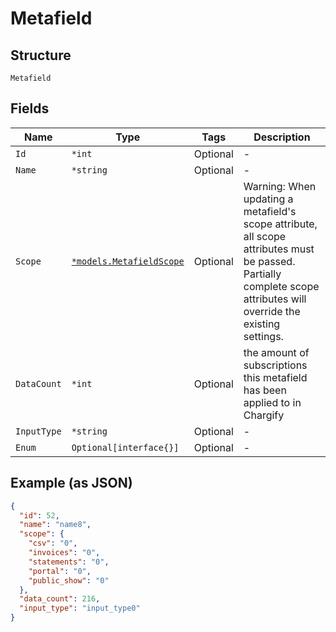 
# Metafield

## Structure

`Metafield`

## Fields

| Name | Type | Tags | Description |
|  --- | --- | --- | --- |
| `Id` | `*int` | Optional | - |
| `Name` | `*string` | Optional | - |
| `Scope` | [`*models.MetafieldScope`](../../doc/models/metafield-scope.md) | Optional | Warning: When updating a metafield's scope attribute, all scope attributes must be passed. Partially complete scope attributes will override the existing settings. |
| `DataCount` | `*int` | Optional | the amount of subscriptions this metafield has been applied to in Chargify |
| `InputType` | `*string` | Optional | - |
| `Enum` | `Optional[interface{}]` | Optional | - |

## Example (as JSON)

```json
{
  "id": 52,
  "name": "name8",
  "scope": {
    "csv": "0",
    "invoices": "0",
    "statements": "0",
    "portal": "0",
    "public_show": "0"
  },
  "data_count": 216,
  "input_type": "input_type0"
}
```

